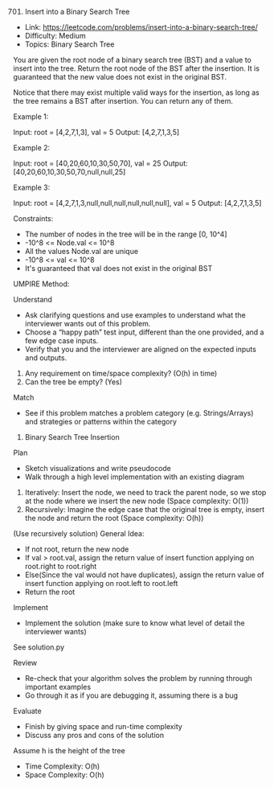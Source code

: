 701. Insert into a Binary Search Tree

- Link: https://leetcode.com/problems/insert-into-a-binary-search-tree/
- Difficulty: Medium
- Topics: Binary Search Tree

You are given the root node of a binary search tree (BST) and a value to insert into the tree. Return the root node of the BST after the insertion. It is guaranteed that the new value does not exist in the original BST.

Notice that there may exist multiple valid ways for the insertion, as long as the tree remains a BST after insertion. You can return any of them.

Example 1:

Input: root = [4,2,7,1,3], val = 5
Output: [4,2,7,1,3,5]

Example 2:

Input: root = [40,20,60,10,30,50,70], val = 25
Output: [40,20,60,10,30,50,70,null,null,25]

Example 3:

Input: root = [4,2,7,1,3,null,null,null,null,null,null], val = 5
Output: [4,2,7,1,3,5]

Constraints:

- The number of nodes in the tree will be in the range [0, 10^4]
- -10^8 <= Node.val <= 10^8
- All the values Node.val are unique
- -10^8 <= val <= 10^8
- It's guaranteed that val does not exist in the original BST


UMPIRE Method:

Understand

- Ask clarifying questions and use examples to understand what the interviewer wants out of this problem.
- Choose a “happy path” test input, different than the one provided, and a few edge case inputs.
- Verify that you and the interviewer are aligned on the expected inputs and outputs.

1. Any requirement on time/space complexity? (O(h) in time)
2. Can the tree be empty? (Yes)

Match

- See if this problem matches a problem category (e.g. Strings/Arrays) and strategies or patterns within the category

1. Binary Search Tree Insertion

Plan

- Sketch visualizations and write pseudocode
- Walk through a high level implementation with an existing diagram

1. Iteratively: Insert the node, we need to track the parent node, so we stop at the node where we insert the new node (Space complexity: O(1))
2. Recursively: Imagine the edge case that the original tree is empty, insert the node and return the root (Space complexity: O(h))

(Use recursively solution)
General Idea:
- If not root, return the new node
- If val > root.val, assign the return value of insert function applying on root.right to root.right
- Else(Since the val would not have duplicates), assign the return value of insert function applying on root.left to root.left
- Return the root
    
Implement

- Implement the solution (make sure to know what level of detail the interviewer wants)

See solution.py

Review

- Re-check that your algorithm solves the problem by running through important examples
- Go through it as if you are debugging it, assuming there is a bug

Evaluate

- Finish by giving space and run-time complexity
- Discuss any pros and cons of the solution

Assume h is the height of the tree
- Time Complexity: O(h)
- Space Complexity: O(h)
